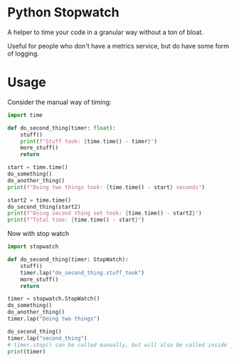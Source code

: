 # Python Stopwatch

A helper to time your code in a granular way without a ton of bloat.

Useful for people who don't have a metrics service, but do have some form of logging.

# Usage

Consider the manual way of timing:

```python
import time

def do_second_thing(timer: float):
    stuff()
    print(f"Stuff took: {time.time() - timer}")
    more_stuff()
    return

start = time.time()
do_something()
do_another_thing()
print(f"Doing two things took: {time.time() - start} seconds")

start2 = time.time()
do_second_thing(start2)
print(f"Doing second thing set took: {time.time() - start2}")
print(f"Total time: {time.time() - start}")
```

Now with stop watch

```python
import stopwatch

def do_second_thing(timer: StopWatch):
    stuff()
    timer.lap("do_second_thing.stuff_took")
    more_stuff()
    return

timer = stopwatch.StopWatch()
do_something()
do_another_thing()
timer.lap("Doing two things")

do_second_thing()
timer.lap("second_thing")
# timer.stop() can be called manually, but will also be called inside __str__
print(timer)
```
